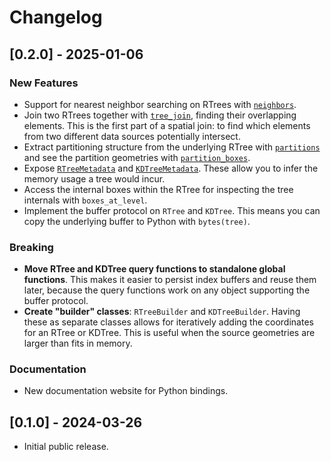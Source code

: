 # Changelog

## [0.2.0] - 2025-01-06

### New Features

- Support for nearest neighbor searching on RTrees with [`neighbors`](https://kylebarron.dev/geo-index/v0.2.0/api/rtree/#geoindex_rs.rtree.neighbors).
- Join two RTrees together with [`tree_join`](https://kylebarron.dev/geo-index/v0.2.0/api/rtree/#geoindex_rs.rtree.tree_join), finding their overlapping elements. This is the first part of a spatial join: to find which elements from two different data sources potentially intersect.
- Extract partitioning structure from the underlying RTree with [`partitions`](https://kylebarron.dev/geo-index/v0.2.0/api/rtree/#geoindex_rs.rtree.partitions) and see the partition geometries with [`partition_boxes`](https://kylebarron.dev/geo-index/v0.2.0/api/rtree/#geoindex_rs.rtree.partition_boxes).
- Expose [`RTreeMetadata`](https://kylebarron.dev/geo-index/v0.2.0/api/rtree/#geoindex_rs.rtree.RTreeMetadata) and [`KDTreeMetadata`](https://kylebarron.dev/geo-index/v0.2.0/api/kdtree/#geoindex_rs.kdtree.KDTreeMetadata). These allow you to infer the memory usage a tree would incur.
- Access the internal boxes within the RTree for inspecting the tree internals with `boxes_at_level`.
- Implement the buffer protocol on `RTree` and `KDTree`. This means you can copy the underlying buffer to Python with `bytes(tree)`.

### Breaking

- **Move RTree and KDTree query functions to standalone global functions**. This
  makes it easier to persist index buffers and reuse them later, because the
  query functions work on any object supporting the buffer protocol.
- **Create "builder" classes**: `RTreeBuilder` and `KDTreeBuilder`. Having these as separate classes allows for iteratively adding the coordinates for an RTree or KDTree. This is useful when the source geometries are larger than fits in memory.

### Documentation

- New documentation website for Python bindings.

## [0.1.0] - 2024-03-26

- Initial public release.
